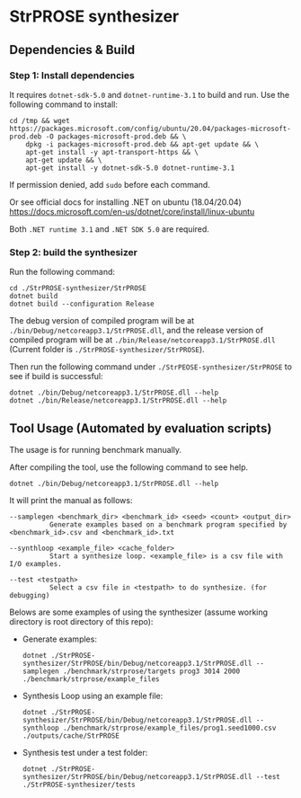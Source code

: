 # StrPROSE synthesizer

## Dependencies & Build

### Step 1: Install dependencies
It requires `dotnet-sdk-5.0` and `dotnet-runtime-3.1` to build and run. Use the following command to install:

```
cd /tmp && wget https://packages.microsoft.com/config/ubuntu/20.04/packages-microsoft-prod.deb -O packages-microsoft-prod.deb && \
    dpkg -i packages-microsoft-prod.deb && apt-get update && \
    apt-get install -y apt-transport-https && \
    apt-get update && \
    apt-get install -y dotnet-sdk-5.0 dotnet-runtime-3.1
```
If permission denied, add `sudo` before each command.

Or see official docs for installing .NET on ubuntu (18.04/20.04)
https://docs.microsoft.com/en-us/dotnet/core/install/linux-ubuntu

Both `.NET runtime 3.1` and `.NET SDK 5.0` are required.

### Step 2: build the synthesizer
Run the following command:
```
cd ./StrPROSE-synthesizer/StrPROSE
dotnet build
dotnet build --configuration Release
```

The debug version of compiled program will be at `./bin/Debug/netcoreapp3.1/StrPROSE.dll`, and the release version of compiled program will be at `./bin/Release/netcoreapp3.1/StrPROSE.dll`  
(Current folder is `./StrPROSE-synthesizer/StrPROSE`).

Then run the following command under `./StrPEOSE-synthesizer/StrPROSE` to see if build is successful:
```
dotnet ./bin/Debug/netcoreapp3.1/StrPROSE.dll --help
dotnet ./bin/Release/netcoreapp3.1/StrPROSE.dll --help
```

## Tool Usage (Automated by evaluation scripts)
The usage is for running benchmark manually.

After compiling the tool, use the following command to see help.
  ```
  dotnet ./bin/Debug/netcoreapp3.1/StrPROSE.dll --help
  ```
  It will print the manual as follows:
  ```
  --samplegen <benchmark_dir> <benchmark_id> <seed> <count> <output_dir>
            Generate examples based on a benchmark program specified by <benchmark_id>.csv and <benchmark_id>.txt

  --synthloop <example_file> <cache_folder>
            Start a synthesize loop. <example_file> is a csv file with I/O examples.

  --test <testpath>
            Select a csv file in <testpath> to do synthesize. (for debugging)
  ```

Belows are some examples of using the synthesizer (assume working directory is root directory of this repo):
- Generate examples:
  ```
  dotnet ./StrPROSE-synthesizer/StrPROSE/bin/Debug/netcoreapp3.1/StrPROSE.dll --samplegen ./benchmark/strprose/targets prog3 3014 2000 ./benchmark/strprose/example_files
  ```

- Synthesis Loop using an example file:
  ```
  dotnet ./StrPROSE-synthesizer/StrPROSE/bin/Debug/netcoreapp3.1/StrPROSE.dll --synthloop ./benchmark/strprose/example_files/prog1.seed1000.csv ./outputs/cache/StrPROSE
  ```

- Synthesis test under a test folder:
  ```
  dotnet ./StrPROSE-synthesizer/StrPROSE/bin/Debug/netcoreapp3.1/StrPROSE.dll --test ./StrPROSE-synthesizer/tests
  ```
